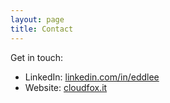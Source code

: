 ```yaml
---
layout: page
title: Contact
---
```


Get in touch:

- LinkedIn: [linkedin.com/in/eddlee](https://linkedin.com/in/eddlee)  
- Website: [cloudfox.it](https://cloudfox.it)
